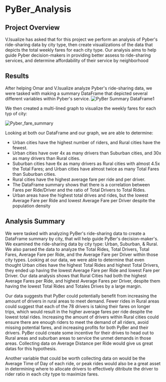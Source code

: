# PyBer_Analysis

## Project Overview
V.Isualize has asked that for this project we perform an analysis of Pyber's ride-sharing data by city type, then create visualizations of the data that depicts the total weekly fares for each city type.
Our analysis aims to help guide Pyber decision-makers in providing better assess to ride-sharing services, and determine affordability of their service by neighborhood

## Results

After helping Omar and V.Isualize analyze Pyber's ride-sharing data, we were tasked with making a summary DataFrame that depicted several different variables within Pyber's service. 
![PyBer Summary DataFrame](https://user-images.githubusercontent.com/84881187/125173379-04acbd80-e18d-11eb-9c44-ad4b2c6b44bd.PNG)1

We then created a multi-lined graph to visualize the weekly fares for each typ of city:

![Pyber_fare_summary](https://user-images.githubusercontent.com/84881187/125173398-2c9c2100-e18d-11eb-8534-52c1811cf34e.png)

Looking at both our DataFrame and our graph, we are able to determine:

  * Urban cities have the highest number of riders, and Rural cities have the fewest.
  * Urban cities have over 4x as many drivers than Suburban cities, and 30x as many drivers than Rural cities.
  * Suburban cities have 6x as many drivers as Rural cities with almost 4.5x the Total Fares; and Urban cities have almost twice as many Total Fares than Suburban cities.
  * Rural cities have the highest average fare per ride and per driver.
  * The DataFrame summary shows that there is a correlation between Fares per Ride/Driver and the ratio of Total Drivers to Total Rides.
  * Urban areas have the highest total drives and rides, but the lowest Average Fare per Ride and lowest Average Fare per Driver despite the population density



## Analysis Summary
We were tasked with analyzing PyBer's ride-sharing data to create a DataFrame summary by city, that will help guide PyBer's decision-maker's. We examined the ride-sharing data by city type: Urban, Suburban, & Rural. We also parsed the data to analyze the Total Rides, Total Drivers, Total Fares, Average Fare per Ride, and the Average Fare per Driver within those city types. Looking at our data, we were able to determine that even thought Urban cities have the highest Total Rides and highest Total Drivers, they ended up having the lowest Average Fare per Ride and lowest Fare per Driver. Our data analysis shows that Rural Cities had both the highest Average Fares per Ride, and highest Average Fares per Driver, despite them having the lowest Total Rides and Totales Drives by a large margin. 

Our data suggests that PyBer could potentially benefit from increasing the amount of drivers in rural areas to meet demand. Fewer rides in Rural areas could suggest that each of the 78 drivers is taking their fares on longer trips, which would result in the higher average fares per ride despite the lowest total rides. Increasing the amount of drivers within Rural cities could ensure there are enough riders to meet the demand of all riders, avoid missing potential fares, and increasing profits for both PyBer and their drivers. PyBer could create some incentive for their drives to head out to Rural areas and suburban areas to service the unmet demands in those areas. Collecting data on Average Distance per Ride would give us great datas for this hypothesis.

Another variable that could be worth collecting data on would be the Average Time of Day of each ride, or peak rides would also be a great asset in determining where to allocate drivers to effectively ditribute the driver to rider ratio in each city type to maximize fares.

